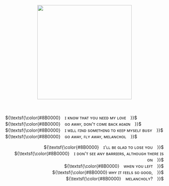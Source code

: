 </a>

<p align="center">
  <img width="300" src="https://github.com/user-attachments/assets/a087870c-cdcb-471d-873b-e7a0a471f07d">
</p>
  ㅤ
  ㅤ
<p align="left">
 ${\textsf{\color{#8B0000}　ɪ ᴋɴᴏᴡ ᴛʜᴀᴛ ʏᴏᴜ ɴᴇᴇᴅ ᴍʏ ʟᴏᴠᴇ　}}$ </br>
 ${\textsf{\color{#8B0000}　ɢᴏ ᴀᴡᴀʏ, ᴅᴏɴ'ᴛ ᴄᴏᴍᴇ ʙᴀᴄᴋ ᴀɢᴀɪɴ　}}$ </br>
 ${\textsf{\color{#8B0000}　ɪ ᴡɪʟʟ ꜰɪɴᴅ sᴏᴍᴇᴛʜɪɴɢ ᴛᴏ ᴋᴇᴇᴘ ᴍʏsᴇʟꜰ ʙᴜsʏ　}}$ </br>
 ${\textsf{\color{#8B0000}　ɢᴏ ᴀᴡᴀʏ, ꜰʟʏ ᴀᴡᴀʏ, ᴍᴇʟᴀɴᴄʜᴏʟ　}}$ </br>
</p>

 <p align="right">
 ${\textsf{\color{#8B0000}　ɪ'ʟʟ ʙᴇ ɢʟᴀᴅ ᴛᴏ ʟᴏsᴇ ʏᴏᴜ　}}$ </br>
 ${\textsf{\color{#8B0000}　ɪ ᴅᴏɴ'ᴛ sᴇᴇ ᴀɴʏ ʙᴀʀʀɪᴇʀs, ᴀʟᴛʜᴏᴜɢʜ ᴛʜᴇʀᴇ ɪs ᴏɴ　}}$ </br>
 ${\textsf{\color{#8B0000}　ᴡʜᴇɴ ʏᴏᴜ ʟᴇꜰᴛ　}}$ </br>
 ${\textsf{\color{#8B0000}  ᴡʜʏ ɪᴛ ꜰᴇᴇʟs sᴏ ɢᴏᴏᴅ,　}}$ </br>
 ${\textsf{\color{#8B0000}　ᴍᴇʟᴀɴᴄʜᴏʟʏ?　}}$ </br>
</p>
  

